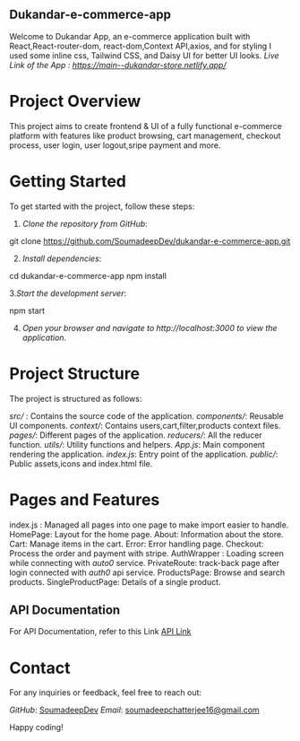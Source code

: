 ## Dukandar-e-commerce-app
Welcome to Dukandar App, an e-commerce application built with React,React-router-dom, react-dom,Context API,axios, and for styling I used some inline css, Tailwind CSS, and Daisy UI for better UI looks.
*Live Link of the App : https://main--dukandar-store.netlify.app/*

# Project Overview
This project aims to create frontend & UI of a fully functional e-commerce platform with features like product browsing, cart management, checkout process, user login, user logout,sripe payment and more.
# Getting Started
To get started with the project, follow these steps:

1. *Clone the repository from GitHub*:

git clone https://github.com/SoumadeepDev/dukandar-e-commerce-app.git

2. *Install dependencies*:

cd dukandar-e-commerce-app
npm install


3.*Start the development server*:

npm start

4. *Open your browser and navigate to http://localhost:3000 to view the application*.

# Project Structure
The project is structured as follows:

_src/_ : Contains the source code of the application.
_components/_: Reusable UI components.
_context/_: Contains users,cart,filter,products context files.
_pages/_: Different pages of the application.
_reducers/_: All the reducer function.
_utils/_: Utility functions and helpers.
_App.js_: Main component rendering the application.
_index.js_: Entry point of the application.
_public/_: Public assets,icons and index.html file.
# Pages and Features
index.js : Managed all pages into one page to make import easier to handle.
HomePage: Layout for the home page.
About: Information about the store.
Cart: Manage items in the cart.
Error: Error handling page.
Checkout: Process the order and payment with stripe.
AuthWrapper : Loading screen while connecting with *auto0* service.
PrivateRoute: track-back page after login connected with *auth0* api service.
ProductsPage: Browse and search products.
SingleProductPage: Details of a single product.

## API Documentation
For API Documentation, refer to this Link [API Link](https://strapi-store-server.onrender.com/api/products)

# Contact
For any inquiries or feedback, feel free to reach out:

_GitHub_: [SoumadeepDev](https://github.com/SoumadeepDev/)
_Email_: soumadeepchatterjee16@gmail.com

Happy coding!

